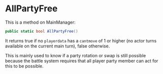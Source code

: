 # AllPartyFree
This is a method on MainManager:

```cs
public static bool AllPartyFree()
```
It returns true if no `playerdata` has a `cantmove` of 1 or higher (no actor turns available on the current main turn), false otherwise.

This is mainly used to know if a party rotation or swap is still possible because the battle system requires that all player party member can act for this to be possible.
